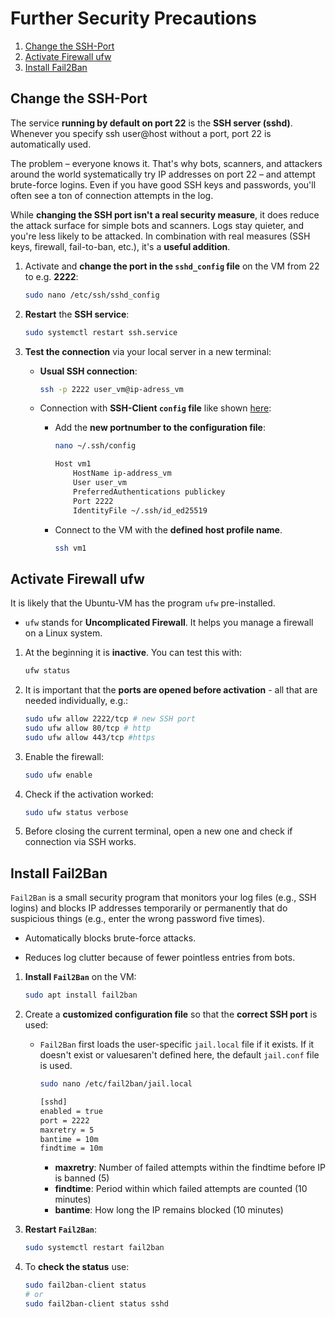 # Further Security Precautions

1. [Change the SSH-Port](#change-the-ssh-port)
1. [Activate Firewall ufw](#activate-firewall-ufw)
1. [Install Fail2Ban](#install-fail2ban)

## Change the SSH-Port

The service **running by default on port 22** is the **SSH server (sshd)**. Whenever you specify ssh user@host without a port, port 22 is automatically used.  
  
The problem – everyone knows it. That's why bots, scanners, and attackers around the world systematically try IP addresses on port 22 – and attempt brute-force logins. Even if you have good SSH keys and passwords, you'll often see a ton of connection attempts in the log.  
  
While **changing the SSH port isn't a real security measure**, it does reduce the attack surface for simple bots and scanners. Logs stay quieter, and you're less likely to be attacked. In combination with real measures (SSH keys, firewall, fail-to-ban, etc.), it's a **useful addition**.

1. Activate and **change the port in the `sshd_config` file** on the VM from 22 to e.g. **2222**:

    ```bash
    sudo nano /etc/ssh/sshd_config
    ```

1. **Restart** the **SSH service**:

    ```bash
    sudo systemctl restart ssh.service
    ```

1. **Test the connection** via your local server in a new terminal:

    * **Usual SSH connection**:

        ```bash
        ssh -p 2222 user_vm@ip-adress_vm
        ```

    * Connection with **SSH-Client `config` file** like shown [here](./login.md#ssh-config-for-several-identities):

        * Add the **new portnumber to the configuration file**:

            ```bash
            nano ~/.ssh/config
            ```

            ```bash
            Host vm1
                HostName ip-address_vm
                User user_vm
                PreferredAuthentications publickey
                Port 2222
                IdentityFile ~/.ssh/id_ed25519
            ```

        * Connect to the VM with the **defined host profile name**.  

            ```bash
            ssh vm1
            ```

## Activate Firewall ufw

It is likely that the Ubuntu-VM has the program `ufw` pre-installed.

* `ufw` stands for **Uncomplicated Firewall**. It helps you manage a firewall on a Linux system.

1. At the beginning it is **inactive**. You can test this with:

    ```bash
    ufw status
    ```

1. It is important that the **ports are opened before activation** - all that are needed individually, e.g.:

    ```bash
    sudo ufw allow 2222/tcp # new SSH port
    sudo ufw allow 80/tcp # http
    sudo ufw allow 443/tcp #https
    ```

1. Enable the firewall:

    ```bash
    sudo ufw enable
    ```

1. Check if the activation worked:

    ```bash
    sudo ufw status verbose
    ```

1. Before closing the current terminal, open a new one and check if connection via SSH works.

## Install Fail2Ban

`Fail2Ban` is a small security program that monitors your log files (e.g., SSH logins) and blocks IP  addresses temporarily or permanently that do suspicious things (e.g., enter the wrong password five times).

* Automatically blocks brute-force attacks.

* Reduces log clutter because of fewer pointless entries from bots.

1. **Install `Fail2Ban`** on the VM:

    ```bash
    sudo apt install fail2ban
    ```

1. Create a **customized configuration file** so that the **correct SSH port** is used:

    * `Fail2Ban` first loads the user-specific `jail.local` file if it exists. If it doesn't exist or values ​​aren't defined here, the default `jail.conf` file is used.

        ```bash
        sudo nano /etc/fail2ban/jail.local 
        ```

        ```bash
        [sshd]
        enabled = true
        port = 2222
        maxretry = 5
        bantime = 10m
        findtime = 10m
        ```

        * **maxretry**: Number of failed attempts within the findtime before IP is banned (5)
        * **findtime**: Period within which failed attempts are counted (10 minutes)
        * **bantime**: How long the IP remains blocked (10 minutes)

1. **Restart `Fail2Ban`**:

    ```bash
    sudo systemctl restart fail2ban
    ```

1. To **check the status** use:

    ```bash
    sudo fail2ban-client status
    # or
    sudo fail2ban-client status sshd
    ```
